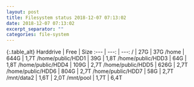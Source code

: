 ```yaml
---
layout: post
title: Filesystem status 2018-12-07 07:13:02
date: 2018-12-07 07:13:02
excerpt_separator: ""
categories: file-system
---
```

{:.table_alt}
Harddrive | Free | Size
:--- | ---: | ---:
/ | 27G | 37G
/home | 644G | 1,7T
/home/public/HDD1 | 39G | 1,8T
/home/public/HDD3 | 64G | 1,8T
/home/public/HDD4 | 109G | 2,7T
/home/public/HDD5 | 626G | 2,7T
/home/public/HDD6 | 804G | 2,7T
/home/public/HDD7 | 58G | 2,7T
/mnt/data2 | 1,6T | 2,0T
/mnt/pool | 1,7T | 6,4T
